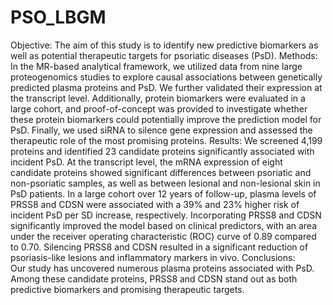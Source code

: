 # PSO_LBGM

Objective:
The aim of this study is to identify new predictive biomarkers as well as potential therapeutic targets for psoriatic diseases (PsD). 
Methods: 
In the MR-based analytical framework, we utilized data from nine large proteogenomics studies to explore causal associations between genetically predicted plasma proteins and PsD. We further validated their expression at the transcript level. Additionally, protein biomarkers were evaluated in a large cohort, and proof-of-concept was provided to investigate whether these protein biomarkers could potentially improve the prediction model for PsD. Finally, we used siRNA to silence gene expression and assessed the therapeutic role of the most promising proteins.
Results: 
We screened 4,199 proteins and identified 23 candidate proteins significantly associated with incident PsD. At the transcript level, the mRNA expression of eight candidate proteins showed significant differences between psoriatic and non-psoriatic samples, as well as between lesional and non-lesional skin in PsD patients. In a large cohort over 12 years of follow-up, plasma levels of PRSS8 and CDSN were associated with a 39% and 23% higher risk of incident PsD per SD increase, respectively. Incorporating PRSS8 and CDSN significantly improved the model based on clinical predictors, with an area under the receiver operating characteristic (ROC) curve of 0.89 compared to 0.70. Silencing PRSS8 and CDSN resulted in a significant reduction of psoriasis-like lesions and inflammatory markers in vivo.
Conclusions:  
Our study has uncovered numerous plasma proteins associated with PsD. Among these candidate proteins, PRSS8 and CDSN stand out as both predictive biomarkers and promising therapeutic targets.

